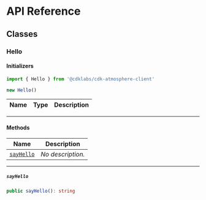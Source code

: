 # API Reference <a name="API Reference" id="api-reference"></a>



## Classes <a name="Classes" id="Classes"></a>

### Hello <a name="Hello" id="@cdklabs/cdk-atmosphere-client.Hello"></a>

#### Initializers <a name="Initializers" id="@cdklabs/cdk-atmosphere-client.Hello.Initializer"></a>

```typescript
import { Hello } from '@cdklabs/cdk-atmosphere-client'

new Hello()
```

| **Name** | **Type** | **Description** |
| --- | --- | --- |

---

#### Methods <a name="Methods" id="Methods"></a>

| **Name** | **Description** |
| --- | --- |
| <code><a href="#@cdklabs/cdk-atmosphere-client.Hello.sayHello">sayHello</a></code> | *No description.* |

---

##### `sayHello` <a name="sayHello" id="@cdklabs/cdk-atmosphere-client.Hello.sayHello"></a>

```typescript
public sayHello(): string
```





